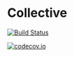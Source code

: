 # Collective

[![Build Status](https://travis-ci.org/rdeits/Collective.jl.svg?branch=master)](https://travis-ci.org/rdeits/Collective.jl)

[![codecov.io](http://codecov.io/github/rdeits/Collective.jl/coverage.svg?branch=master)](http://codecov.io/github/rdeits/Collective.jl?branch=master)
